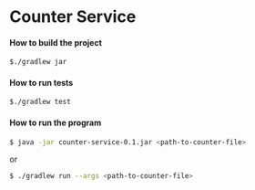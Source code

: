 # Counter Service

#### How to build the project

```bash
$./gradlew jar
```

#### How to run tests

```bash
$./gradlew test
```

#### How to run the program

```bash
$ java -jar counter-service-0.1.jar <path-to-counter-file>
```

or 

```bash
$ ./gradlew run --args <path-to-counter-file>
```

